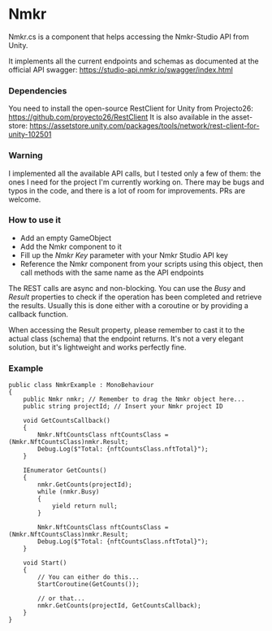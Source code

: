 # Nmkr
Nmkr.cs is a component that helps accessing the Nmkr-Studio API from Unity.

It implements all the current endpoints and schemas as documented at the official API swagger: https://studio-api.nmkr.io/swagger/index.html

### Dependencies
You need to install the open-source RestClient for Unity from Projecto26: https://github.com/proyecto26/RestClient
It is also available in the asset-store: https://assetstore.unity.com/packages/tools/network/rest-client-for-unity-102501

### Warning
I implemented all the available API calls, but I tested only a few of them: the ones I need for the project I'm currently working on.
There may be bugs and typos in the code, and there is a lot of room for improvements. PRs are welcome.

### How to use it
- Add an empty GameObject
- Add the Nmkr component to it
- Fill up the *Nmkr Key* parameter with your Nmkr Studio API key
- Reference the Nmkr component from your scripts using this object, then call methods with the same name as the API endpoints

The REST calls are async and non-blocking. You can use the *Busy* and *Result* properties to check if the operation has been completed and retrieve the results.
Usually this is done either with a coroutine or by providing a callback function.

When accessing the Result property, please remember to cast it to the actual class (schema) that the endpoint returns.
It's not a very elegant solution, but it's lightweight and works perfectly fine.

### Example

```
public class NmkrExample : MonoBehaviour
{
    public Nmkr nmkr; // Remember to drag the Nmkr object here...
    public string projectId; // Insert your Nmkr project ID

    void GetCountsCallback()
    {
        Nmkr.NftCountsClass nftCountsClass = (Nmkr.NftCountsClass)nmkr.Result;
        Debug.Log($"Total: {nftCountsClass.nftTotal}");
    }

    IEnumerator GetCounts()
    {
        nmkr.GetCounts(projectId);
        while (nmkr.Busy)
        {
            yield return null;
        }

        Nmkr.NftCountsClass nftCountsClass = (Nmkr.NftCountsClass)nmkr.Result;
        Debug.Log($"Total: {nftCountsClass.nftTotal}");
    }

    void Start()
    {
        // You can either do this...
        StartCoroutine(GetCounts());

        // or that...
        nmkr.GetCounts(projectId, GetCountsCallback);
    }
}
```
